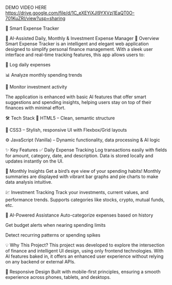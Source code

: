 DEMO VIDEO HERE
<a>https://drive.google.com/file/d/1C_eXEYiXJl9YXVzj1EaQT0O-701KuZRI/view?usp=sharing<a>


🌟 Smart Expense Tracker

🧠 AI-Assisted Daily, Monthly & Investment Expense Manager
📌 Overview
Smart Expense Tracker is an intelligent and elegant web application designed to simplify personal finance management. With a sleek user interface and real-time tracking features, this app allows users to:

📅 Log daily expenses

📊 Analyze monthly spending trends

💼 Monitor investment activity

The application is enhanced with basic AI features that offer smart suggestions and spending insights, helping users stay on top of their finances with minimal effort.

🛠️ Tech Stack
🔹 HTML5 – Clean, semantic structure

🎨 CSS3 – Stylish, responsive UI with Flexbox/Grid layouts

⚙️ JavaScript (Vanilla) – Dynamic functionality, data processing & AI logic

✨ Key Features
✅ Daily Expense Tracking
Log transactions easily with fields for amount, category, date, and description. Data is stored locally and updates instantly on the UI.

📆 Monthly Insights
Get a bird’s eye view of your spending habits! Monthly summaries are displayed with vibrant bar graphs and pie charts to make data analysis intuitive.

💹 Investment Tracking
Track your investments, current values, and performance trends. Supports categories like stocks, crypto, mutual funds, etc.

🤖 AI-Powered Assistance
Auto-categorize expenses based on history

Get budget alerts when nearing spending limits

Detect recurring patterns or spending spikes

💡 Why This Project?
This project was developed to explore the intersection of finance and intelligent UI design, using only frontend technologies. With AI features baked in, it offers an enhanced user experience without relying on any backend or external APIs.

📱 Responsive Design
Built with mobile-first principles, ensuring a smooth experience across phones, tablets, and desktops.

